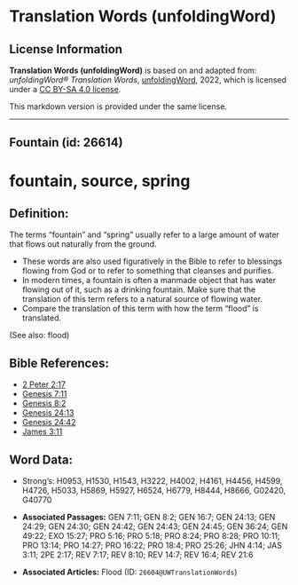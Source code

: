 # Translation Words (unfoldingWord)

## License Information

**Translation Words (unfoldingWord)** is based on and adapted from: _unfoldingWord® Translation Words_, [unfoldingWord](https://unfoldingword.org/utw), 2022, which is licensed under a [CC BY-SA 4.0 license](https://creativecommons.org/licenses/by-sa/4.0/legalcode.en).

This markdown version is provided under the same license.



--------------------------------

## Fountain (id: 26614)

fountain, source, spring
========================

Definition:
-----------

The terms “fountain” and “spring” usually refer to a large amount of water that flows out naturally from the ground.

* These words are also used figuratively in the Bible to refer to blessings flowing from God or to refer to something that cleanses and purifies.
* In modern times, a fountain is often a manmade object that has water flowing out of it, such as a drinking fountain. Make sure that the translation of this term refers to a natural source of flowing water.
* Compare the translation of this term with how the term “flood” is translated.

(See also: flood)

Bible References:
-----------------

* [2 Peter 2:17](https://ref.ly/2Pet2:17)
* [Genesis 7:11](https://ref.ly/Gen7:11)
* [Genesis 8:2](https://ref.ly/Gen8:2)
* [Genesis 24:13](https://ref.ly/Gen24:13)
* [Genesis 24:42](https://ref.ly/Gen24:42)
* [James 3:11](https://ref.ly/Jas3:11)

Word Data:
----------

* Strong’s: H0953, H1530, H1543, H3222, H4002, H4161, H4456, H4599, H4726, H5033, H5869, H5927, H6524, H6779, H8444, H8666, G02420, G40770

* **Associated Passages:** GEN 7:11; GEN 8:2; GEN 16:7; GEN 24:13; GEN 24:29; GEN 24:30; GEN 24:42; GEN 24:43; GEN 24:45; GEN 36:24; GEN 49:22; EXO 15:27; PRO 5:16; PRO 5:18; PRO 8:24; PRO 8:28; PRO 10:11; PRO 13:14; PRO 14:27; PRO 16:22; PRO 18:4; PRO 25:26; JHN 4:14; JAS 3:11; 2PE 2:17; REV 7:17; REV 8:10; REV 14:7; REV 16:4; REV 21:6
* **Associated Articles:** Flood (ID: `26604@UWTranslationWords`)

